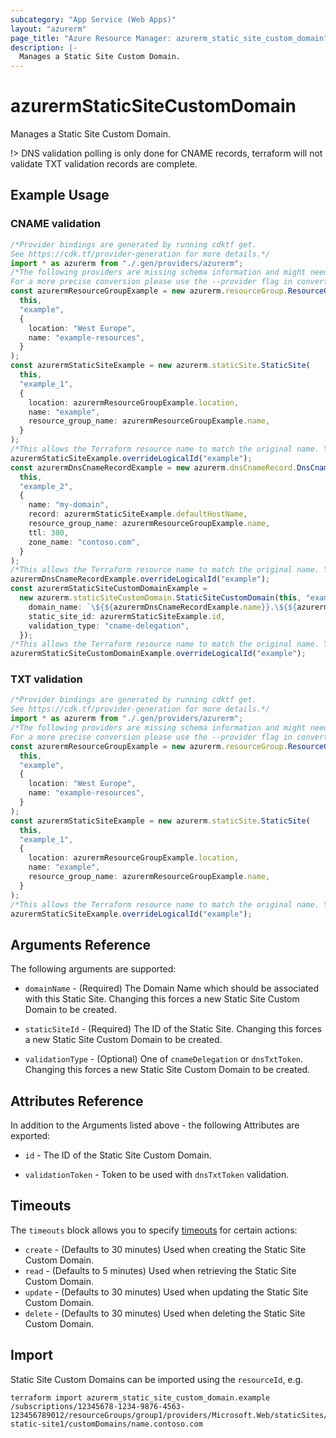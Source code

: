 ```yaml
---
subcategory: "App Service (Web Apps)"
layout: "azurerm"
page_title: "Azure Resource Manager: azurerm_static_site_custom_domain"
description: |-
  Manages a Static Site Custom Domain.
---
```


# azurermStaticSiteCustomDomain

Manages a Static Site Custom Domain.

!> DNS validation polling is only done for CNAME records, terraform will not validate TXT validation records are complete.

## Example Usage

### CNAME validation

```typescript
/*Provider bindings are generated by running cdktf get.
See https://cdk.tf/provider-generation for more details.*/
import * as azurerm from "./.gen/providers/azurerm";
/*The following providers are missing schema information and might need manual adjustments to synthesize correctly: azurerm.
For a more precise conversion please use the --provider flag in convert.*/
const azurermResourceGroupExample = new azurerm.resourceGroup.ResourceGroup(
  this,
  "example",
  {
    location: "West Europe",
    name: "example-resources",
  }
);
const azurermStaticSiteExample = new azurerm.staticSite.StaticSite(
  this,
  "example_1",
  {
    location: azurermResourceGroupExample.location,
    name: "example",
    resource_group_name: azurermResourceGroupExample.name,
  }
);
/*This allows the Terraform resource name to match the original name. You can remove the call if you don't need them to match.*/
azurermStaticSiteExample.overrideLogicalId("example");
const azurermDnsCnameRecordExample = new azurerm.dnsCnameRecord.DnsCnameRecord(
  this,
  "example_2",
  {
    name: "my-domain",
    record: azurermStaticSiteExample.defaultHostName,
    resource_group_name: azurermResourceGroupExample.name,
    ttl: 300,
    zone_name: "contoso.com",
  }
);
/*This allows the Terraform resource name to match the original name. You can remove the call if you don't need them to match.*/
azurermDnsCnameRecordExample.overrideLogicalId("example");
const azurermStaticSiteCustomDomainExample =
  new azurerm.staticSiteCustomDomain.StaticSiteCustomDomain(this, "example_3", {
    domain_name: `\${${azurermDnsCnameRecordExample.name}}.\${${azurermDnsCnameRecordExample.zoneName}}`,
    static_site_id: azurermStaticSiteExample.id,
    validation_type: "cname-delegation",
  });
/*This allows the Terraform resource name to match the original name. You can remove the call if you don't need them to match.*/
azurermStaticSiteCustomDomainExample.overrideLogicalId("example");

```

### TXT validation

```typescript
/*Provider bindings are generated by running cdktf get.
See https://cdk.tf/provider-generation for more details.*/
import * as azurerm from "./.gen/providers/azurerm";
/*The following providers are missing schema information and might need manual adjustments to synthesize correctly: azurerm.
For a more precise conversion please use the --provider flag in convert.*/
const azurermResourceGroupExample = new azurerm.resourceGroup.ResourceGroup(
  this,
  "example",
  {
    location: "West Europe",
    name: "example-resources",
  }
);
const azurermStaticSiteExample = new azurerm.staticSite.StaticSite(
  this,
  "example_1",
  {
    location: azurermResourceGroupExample.location,
    name: "example",
    resource_group_name: azurermResourceGroupExample.name,
  }
);
/*This allows the Terraform resource name to match the original name. You can remove the call if you don't need them to match.*/
azurermStaticSiteExample.overrideLogicalId("example");

```

## Arguments Reference

The following arguments are supported:

*   `domainName` - (Required) The Domain Name which should be associated with this Static Site. Changing this forces a new Static Site Custom Domain to be created.

*   `staticSiteId` - (Required) The ID of the Static Site. Changing this forces a new Static Site Custom Domain to be created.

*   `validationType` - (Optional) One of `cnameDelegation` or `dnsTxtToken`. Changing this forces a new Static Site Custom Domain to be created.

## Attributes Reference

In addition to the Arguments listed above - the following Attributes are exported:

*   `id` - The ID of the Static Site Custom Domain.

*   `validationToken` - Token to be used with `dnsTxtToken` validation.

## Timeouts

The `timeouts` block allows you to specify [timeouts](https://www.terraform.io/language/resources/syntax#operation-timeouts) for certain actions:

* `create` - (Defaults to 30 minutes) Used when creating the Static Site Custom Domain.
* `read` - (Defaults to 5 minutes) Used when retrieving the Static Site Custom Domain.
* `update` - (Defaults to 30 minutes) Used when updating the Static Site Custom Domain.
* `delete` - (Defaults to 30 minutes) Used when deleting the Static Site Custom Domain.

## Import

Static Site Custom Domains can be imported using the `resourceId`, e.g.

```console
terraform import azurerm_static_site_custom_domain.example /subscriptions/12345678-1234-9876-4563-123456789012/resourceGroups/group1/providers/Microsoft.Web/staticSites/my-static-site1/customDomains/name.contoso.com
```
